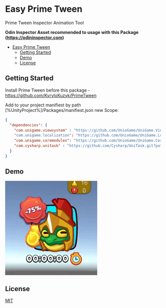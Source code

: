 # Easy Prime Tween

Prime Tween Inspector Animation Tool

**Odin Inspector Asset recommended to usage with this Package (https://odininspector.com)**

- [Easy Prime Tween](#easy-prime-tween)
  - [Getting Started](#getting-started)
  - [Demo](#demo)
  - [License](#license)

## Getting Started

Install Prime Tween before this package - https://github.com/KyryloKuzyk/PrimeTween

Add to your project manifiest by path [%UnityProject%]/Packages/manifiest.json new Scope:

```json
{
  "dependencies": {
    "com.unigame.viewsystem" : "https://github.com/UnioGame/UniGame.ViewSystem.git"
    "com.unigame.localization": "https://github.com/UnioGame/UniGame.Localization.git",
    "com.unigame.coremodules": "https://github.com/UnioGame/UniGame.CoreModules.git",
    "com.cysharp.unitask" : "https://github.com/Cysharp/UniTask.git?path=src/UniTask/Assets/Plugins/UniTask"
  }
}
```

## Demo

![](https://github.com/UnioGame/EasyPrimeTween/blob/main/GitAssets/easy_anim1.gif)

## License

<a href="https://github.com/UnioGame/EasyPrimeTween/blob/master/LICENSE">MIT</a>
